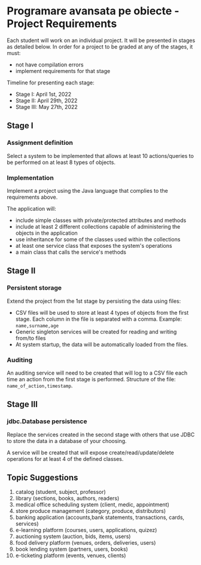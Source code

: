 # Programare avansata pe obiecte - Project Requirements 

Each student will work on an individual project. It will be presented in stages as detailed below. In order for a project to be graded at any of the stages, it must:

* not have compilation errors
* implement requirements for that stage

Timeline for presenting each stage: 

* Stage I: April 1st, 2022
* Stage II: April 29th, 2022 
* Stage III: May 27th, 2022

## Stage I

### Assignment definition

Select a system to be implemented that allows at least 10 actions/queries to be performed on at least 8 types of objects.

### Implementation 

Implement a project using the Java language that complies to the requirements above. 

The application will:

* include simple classes with private/protected attributes and methods
* include at least 2 different collections capable of administering the objects in the application
* use inheritance for some of the classes used within the collections
* at least one service class that exposes the system's operations 
* a main class that calls the service's methods 

## Stage II

### Persistent storage 

Extend the project from the 1st stage by persisting the data using files:

* CSV files will be used to store at least 4 types of objects from the first stage. Each column in the file is separated with a comma. Example: `name,surname,age`
* Generic singleton services will be created for reading and writing from/to files
* At system startup, the data will be automatically loaded from the files.

### Auditing

An auditing service will need to be created that will log to a CSV file each time an action from the first stage is performed. Structure of the file: `name_of_action,timestamp`.

## Stage III 

### jdbc.Database persistence

Replace the services created in the second stage with others that use JDBC to store the data in a database of your choosing.

A service will be created that will expose create/read/update/delete operations for at least 4 of the defined classes.

## Topic Suggestions

1) catalog (student, subject, professor)
2) library (sections, books, authors, readers)
3) medical office scheduling system (client, medic, appointment)
4) store produce management (category, produce, distributors)
5) banking application (accounts,bank statements, transactions, cards, services)
6) e-learning platform (courses, users, applications, quizez)
7) auctioning system (auction, bids, items, users)
8) food delivery platform (venues, orders, deliveries, users)
9) book lending system (partners, users, books)
10) e-ticketing platform (events, venues, clients)